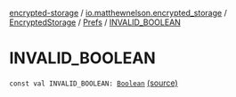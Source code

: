 [encrypted-storage](../../../index.md) / [io.matthewnelson.encrypted_storage](../../index.md) / [EncryptedStorage](../index.md) / [Prefs](index.md) / [INVALID_BOOLEAN](./-i-n-v-a-l-i-d_-b-o-o-l-e-a-n.md)

# INVALID_BOOLEAN

`const val INVALID_BOOLEAN: `[`Boolean`](https://kotlinlang.org/api/latest/jvm/stdlib/kotlin/-boolean/index.html) [(source)](https://github.com/05nelsonm/encrypted-storage/blob/master/encrypted-storage/src/main/java/io/matthewnelson/encrypted_storage/EncryptedStorage.kt#L58)